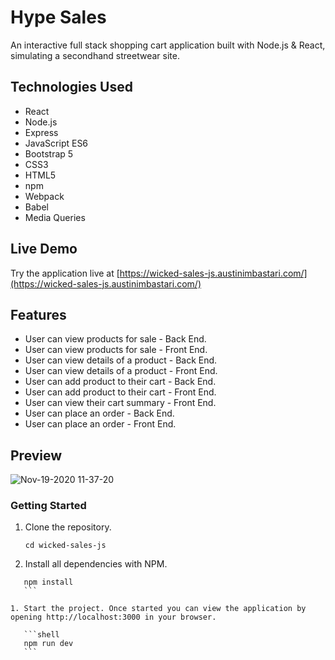 # Hype Sales
 An interactive full stack shopping cart application built with Node.js & React, simulating a  secondhand streetwear site.

## Technologies Used
- React
- Node.js
- Express
- JavaScript ES6
- Bootstrap 5
- CSS3
- HTML5
- npm
- Webpack
- Babel
- Media Queries

## Live Demo

Try the application live at [https://wicked-sales-js.austinimbastari.com/](https://wicked-sales-js.austinimbastari.com/)

## Features

- User can view products for sale - Back End.
- User can view products for sale - Front End.
- User can view details of a product - Back End.
- User can view details of a product - Front End.
- User can add product to their cart - Back End.
- User can add product to their cart - Front End.
- User can view their cart summary - Front End.
- User can place an order - Back End.
- User can place an order - Front End.

## Preview

![Nov-19-2020 11-37-20](https://user-images.githubusercontent.com/55529532/99715382-a2674700-2a5b-11eb-986b-11ab0c3c5a91.gif)

### Getting Started

1. Clone the repository.

     ```git clone https://github.com/Austin-Imbastari/wicked-sales-js.git
    cd wicked-sales-js

1. Install all dependencies with NPM.
 ```
    npm install
    ```

1. Start the project. Once started you can view the application by opening http://localhost:3000 in your browser.

    ```shell
    npm run dev
    ```
